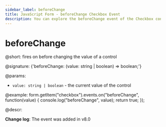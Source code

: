 ```yaml
---
sidebar_label: beforeChange
title: JavaScript Form - beforeChange Checkbox Event 
description: You can explore the beforeChange event of the Checkbox control of Form in the documentation of the DHTMLX JavaScript UI library. Browse developer guides and API reference, try out code examples and live demos, and download a free 30-day evaluation version of DHTMLX Suite 7.
---
```


# beforeChange

@short: fires on before changing the value of a control

@signature: {'beforeChange: (value: string | boolean) => boolean;'}

@params:
- `value: string | boolean` - the current value of the control

@example:
form.getItem("checkbox").events.on("beforeChange", function(value) {
    console.log("beforeChange", value);
    return true;
});

@descr:

**Change log**: The event was added in v8.0

